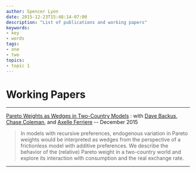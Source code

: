 ```yaml
---
author: Spencer Lyon
date: 2015-12-23T15:48:14-07:00
description: "List of publications and working papers"
keywords:
- key
- words
tags:
- one
- two
topics:
- topic 1
---
```


# Working Papers

---

[Pareto Weights as Wedges in Two-Country Models](http://www.nber.org/papers/w21773)
: with [Dave Backus], [Chase Coleman], and [Axelle Ferriere] -- December 2015

> In models with recursive preferences, endogenous variation in Pareto weights would be interpreted as wedges from the perspective of a frictionless model with additive preferences. We describe the behavior of the (relative) Pareto weight in a two-country world and explore its interaction with consumption and the real exchange rate.

---

[Dave Backus]: http://people.stern.nyu.edu/dbackus/ "Dave Backus"
[Chase Coleman]: https://github.com/cc7768 "Chase Coleman"
[Axelle Ferriere]: https://sites.google.com/a/nyu.edu/axelleferriere/ "Axelle Ferriere"
